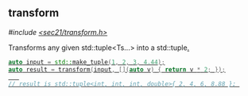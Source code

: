 ## transform <span id="transform"></span>

*#include [<sec21/transform.h>](include/sec21/transform.h)*

Transforms any given std::tuple<Ts...> into a std::tuple<U>.

```c++
auto input = std::make_tuple(1, 2, 3, 4.44);
auto result = transform(input, [](auto v) { return v * 2; });
   
// result is std::tuple<int, int, int, double>{ 2, 4, 6, 8.88 }; 
```

